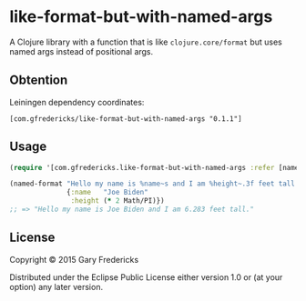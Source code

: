 # like-format-but-with-named-args

A Clojure library with a function that is like `clojure.core/format`
but uses named args instead of positional args.

## Obtention

Leiningen dependency coordinates:

```
[com.gfredericks/like-format-but-with-named-args "0.1.1"]
```

## Usage

``` clojure
(require '[com.gfredericks.like-format-but-with-named-args :refer [named-format]])

(named-format "Hello my name is %name~s and I am %height~.3f feet tall."
              {:name   "Joe Biden"
               :height (* 2 Math/PI)})
;; => "Hello my name is Joe Biden and I am 6.283 feet tall."

```

## License

Copyright © 2015 Gary Fredericks

Distributed under the Eclipse Public License either version 1.0 or (at
your option) any later version.
